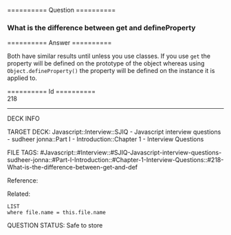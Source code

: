 ========== Question ==========  

### What is the difference between get and defineProperty  

========== Answer ==========  

Both have similar results until unless you use classes. If you use `get` the
property will be defined on the prototype of the object whereas using
`Object.defineProperty()` the property will be defined on the instance it is
applied to.

========== Id ==========  
218

---

DECK INFO

TARGET DECK: Javascript::Interview::SJIQ - Javascript interview questions - sudheer jonna::Part I - Introduction::Chapter 1 - Interview Questions

FILE TAGS: #Javascript::#Interview::#SJIQ-Javascript-interview-questions-sudheer-jonna::#Part-I-Introduction::#Chapter-1-Interview-Questions::#218-What-is-the-difference-between-get-and-def

Reference:

Related:

```dataview
LIST
where file.name = this.file.name
```

QUESTION STATUS: Safe to store
